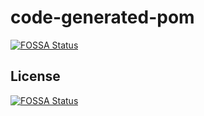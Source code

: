 # code-generated-pom
[![FOSSA Status](https://app.fossa.com/api/projects/git%2Bgithub.com%2Ftd-truedetective%2Fcode-generated-pom.svg?type=shield)](https://app.fossa.com/projects/git%2Bgithub.com%2Ftd-truedetective%2Fcode-generated-pom?ref=badge_shield)



## License
[![FOSSA Status](https://app.fossa.com/api/projects/git%2Bgithub.com%2Ftd-truedetective%2Fcode-generated-pom.svg?type=large)](https://app.fossa.com/projects/git%2Bgithub.com%2Ftd-truedetective%2Fcode-generated-pom?ref=badge_large)